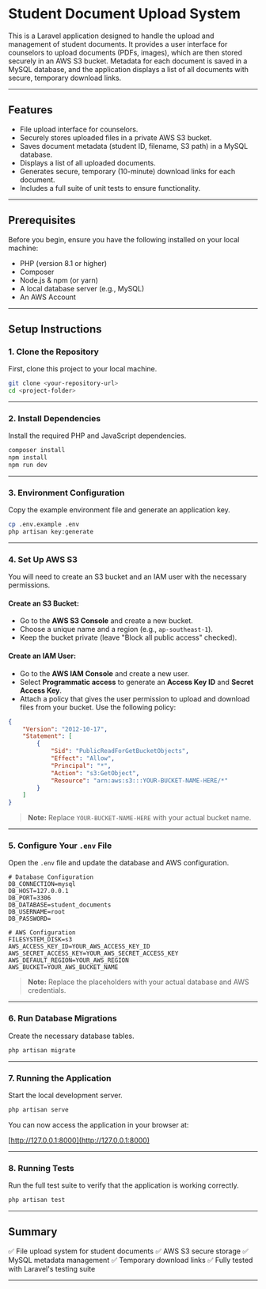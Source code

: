 # Student Document Upload System

This is a Laravel application designed to handle the upload and management of student documents. It provides a user interface for counselors to upload documents (PDFs, images), which are then stored securely in an AWS S3 bucket. Metadata for each document is saved in a MySQL database, and the application displays a list of all documents with secure, temporary download links.

---

## Features

* File upload interface for counselors.
* Securely stores uploaded files in a private AWS S3 bucket.
* Saves document metadata (student ID, filename, S3 path) in a MySQL database.
* Displays a list of all uploaded documents.
* Generates secure, temporary (10-minute) download links for each document.
* Includes a full suite of unit tests to ensure functionality.

---

## Prerequisites

Before you begin, ensure you have the following installed on your local machine:

* PHP (version 8.1 or higher)
* Composer
* Node.js & npm (or yarn)
* A local database server (e.g., MySQL)
* An AWS Account

---

## Setup Instructions

### 1. Clone the Repository

First, clone this project to your local machine.

```bash
git clone <your-repository-url>
cd <project-folder>
```

---

### 2. Install Dependencies

Install the required PHP and JavaScript dependencies.

```bash
composer install
npm install
npm run dev
```

---

### 3. Environment Configuration

Copy the example environment file and generate an application key.

```bash
cp .env.example .env
php artisan key:generate
```

---

### 4. Set Up AWS S3

You will need to create an S3 bucket and an IAM user with the necessary permissions.

#### Create an S3 Bucket:

* Go to the **AWS S3 Console** and create a new bucket.
* Choose a unique name and a region (e.g., `ap-southeast-1`).
* Keep the bucket private (leave "Block all public access" checked).

#### Create an IAM User:

* Go to the **AWS IAM Console** and create a new user.
* Select **Programmatic access** to generate an **Access Key ID** and **Secret Access Key**.
* Attach a policy that gives the user permission to upload and download files from your bucket. Use the following policy:

```json
{
    "Version": "2012-10-17",
    "Statement": [
        {
            "Sid": "PublicReadForGetBucketObjects",
            "Effect": "Allow",
            "Principal": "*",
            "Action": "s3:GetObject",
            "Resource": "arn:aws:s3:::YOUR-BUCKET-NAME-HERE/*"
        }
    ]
}
```

> **Note:** Replace `YOUR-BUCKET-NAME-HERE` with your actual bucket name.

---

### 5. Configure Your `.env` File

Open the `.env` file and update the database and AWS configuration.

```env
# Database Configuration
DB_CONNECTION=mysql
DB_HOST=127.0.0.1
DB_PORT=3306
DB_DATABASE=student_documents
DB_USERNAME=root
DB_PASSWORD=

# AWS Configuration
FILESYSTEM_DISK=s3
AWS_ACCESS_KEY_ID=YOUR_AWS_ACCESS_KEY_ID
AWS_SECRET_ACCESS_KEY=YOUR_AWS_SECRET_ACCESS_KEY
AWS_DEFAULT_REGION=YOUR_AWS_REGION
AWS_BUCKET=YOUR_AWS_BUCKET_NAME
```

> **Note:** Replace the placeholders with your actual database and AWS credentials.

---

### 6. Run Database Migrations

Create the necessary database tables.

```bash
php artisan migrate
```

---

### 7. Running the Application

Start the local development server.

```bash
php artisan serve
```

You can now access the application in your browser at:

[http://127.0.0.1:8000](http://127.0.0.1:8000)

---

### 8. Running Tests

Run the full test suite to verify that the application is working correctly.

```bash
php artisan test
```

---

## Summary

✅ File upload system for student documents
✅ AWS S3 secure storage
✅ MySQL metadata management
✅ Temporary download links
✅ Fully tested with Laravel's testing suite

---
